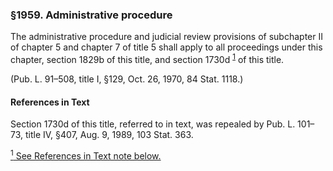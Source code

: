 ### §1959. Administrative procedure ###

The administrative procedure and judicial review provisions of subchapter II of chapter 5 and chapter 7 of title 5 shall apply to all proceedings under this chapter, section 1829b of this title, and section 1730d <sup><a href="#1959_1_target" name="1959_1">1</a></sup> of this title.

(Pub. L. 91–508, title I, §129, Oct. 26, 1970, 84 Stat. 1118.)

#### References in Text ####

Section 1730d of this title, referred to in text, was repealed by Pub. L. 101–73, title IV, §407, Aug. 9, 1989, 103 Stat. 363.

[<sup>1</sup> See References in Text note below.](#1959_1)